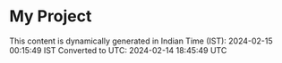 # My Project

This content is dynamically generated in Indian Time (IST): 2024-02-15 00:15:49 IST
Converted to UTC: 2024-02-14 18:45:49 UTC

